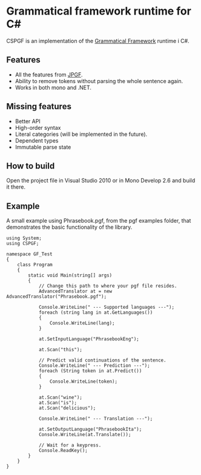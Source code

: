 
Grammatical framework runtime for C#
====================================

CSPGF is an implementation of the [Grammatical Framework][1] runtime i C#.

Features
--------
* All the features from [JPGF][2].
* Ability to remove tokens without parsing the whole sentence again.
* Works in both mono and .NET.

Missing features
----------------
* Better API
* High-order syntax
* Literal categories (will be implemented in the future).
* Dependent types
* Immutable parse state

How to build
------------
Open the project file in Visual Studio 2010 or in Mono Develop 2.6 and build it there.

Example
-------
A small example using Phrasebook.pgf, from the pgf examples folder, that demonstrates the basic functionality of the library.

    using System;
    using CSPGF;

    namespace GF_Test
    {
        class Program
        {
            static void Main(string[] args)
            {
                // Change this path to where your pgf file resides.
                AdvancedTranslator at = new AdvancedTranslator("Phrasebook.pgf");

                Console.WriteLine(" --- Supported languages ---");
                foreach (string lang in at.GetLanguages())
                {
                    Console.WriteLine(lang);
                }

                at.SetInputLanguage("PhrasebookEng");

                at.Scan("this");
                
                // Predict valid continuations of the sentence.
                Console.WriteLine(" --- Prediction ---");
                foreach (String token in at.Predict())
                {
                    Console.WriteLine(token);
                }

                at.Scan("wine");
                at.Scan("is");
                at.Scan("delicious");

                Console.WriteLine(" --- Translation ---");

                at.SetOutputLanguage("PhrasebookIta");
                Console.WriteLine(at.Translate());
	    
                // Wait for a keypress.
                Console.ReadKey();
            }
        }
    }

[1]: http://www.grammaticalframework.org/	"Grammatical Framework"
[2]: https://github.com/gdetrez/JPGF		"JPGF"
